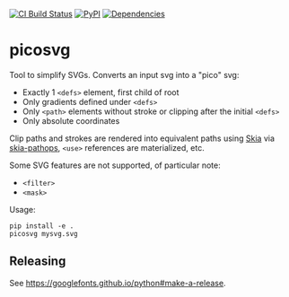 [![CI Build Status](https://github.com/googlefonts/picosvg/workflows/Continuous%20Test%20+%20Deploy/badge.svg)](https://github.com/googlefonts/picosvg/actions/workflows/ci.yml?query=workflow%3ATest)
[![PyPI](https://img.shields.io/pypi/v/picosvg.svg)](https://pypi.org/project/picosvg/)
[![Dependencies](https://badgen.net/github/dependabot/googlefonts/picosvg)](https://github.com/googlefonts/picosvg/network/updates)

# picosvg

Tool to simplify SVGs. Converts an input svg into a "pico" svg:

*   Exactly 1 `<defs>` element, first child of root
*   Only gradients defined under `<defs>`
*   Only `<path>` elements without stroke or clipping after the initial `<defs>`
*   Only absolute coordinates

Clip paths and strokes are rendered into equivalent paths using [Skia](https://skia.org/) via [skia-pathops](https://github.com/fonttools/skia-pathops), `<use>` references are materialized, etc.

Some SVG features are not supported, of particular note:

*   `<filter>`
*   `<mask>`

Usage:

```shell
pip install -e .
picosvg mysvg.svg
```

## Releasing

See https://googlefonts.github.io/python#make-a-release.
